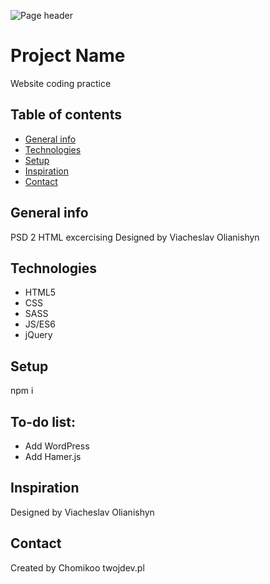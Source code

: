 ![Page header](./img/screenshot.png)

# Project Name
Website coding practice

## Table of contents
* [General info](#general-info)
* [Technologies](#technologies)
* [Setup](#setup)
* [Inspiration](#inspiration)
* [Contact](#contact)

## General info
PSD 2 HTML excercising
Designed by Viacheslav Olianishyn


## Technologies
* HTML5
* CSS
* SASS
* JS/ES6
* jQuery

## Setup
npm i


## To-do list:
* Add WordPress 
* Add Hamer.js 

## Inspiration
Designed by Viacheslav Olianishyn


## Contact
Created by Chomikoo twojdev.pl